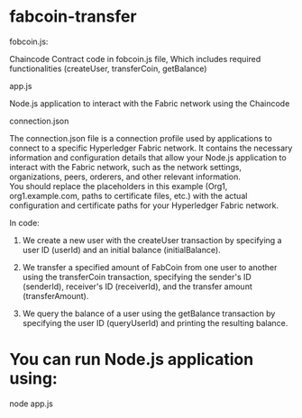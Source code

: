 # fabcoin-transfer

fobcoin.js:

  Chaincode Contract code in fobcoin.js file, Which includes required functionalities (createUser, transferCoin, getBalance)
  
app.js  

  Node.js application to interact with the Fabric network using the Chaincode 
 
connection.json 

The connection.json file is a connection profile used by applications to connect to a specific Hyperledger Fabric network. It contains the necessary information and configuration details that allow your Node.js application to interact with the Fabric network, such as the network settings, organizations, peers, orderers, and other relevant information.  
You should replace the placeholders in this example (Org1, org1.example.com, paths to certificate files, etc.) with the actual configuration and certificate paths for your Hyperledger Fabric network.
  
In code:

1) We create a new user with the createUser transaction by specifying a user ID (userId) and an initial balance (initialBalance).

2) We transfer a specified amount of FabCoin from one user to another using the transferCoin transaction, specifying the sender's ID (senderId), receiver's ID (receiverId), and the transfer amount (transferAmount).

3) We query the balance of a user using the getBalance transaction by specifying the user ID (queryUserId) and printing the resulting balance.

# You can run Node.js application using:
node app.js


